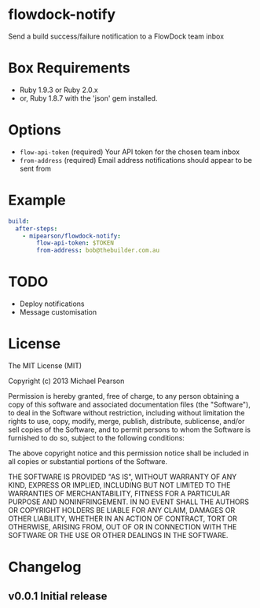 # flowdock-notify

Send a build success/failure notification to a FlowDock team inbox

# Box Requirements

 * Ruby 1.9.3 or Ruby 2.0.x
 * or, Ruby 1.8.7 with the 'json' gem installed.

# Options

* `flow-api-token` (required) Your API token for the chosen team inbox
* `from-address` (required) Email address notifications should appear to be sent from

# Example

```yaml
build:
  after-steps:
    - mipearson/flowdock-notify:
        flow-api-token: $TOKEN
        from-address: bob@thebuilder.com.au
```

# TODO

* Deploy notifications
* Message customisation

# License

The MIT License (MIT)

Copyright (c) 2013 Michael Pearson

Permission is hereby granted, free of charge, to any person obtaining a copy of
this software and associated documentation files (the "Software"), to deal in
the Software without restriction, including without limitation the rights to
use, copy, modify, merge, publish, distribute, sublicense, and/or sell copies of
the Software, and to permit persons to whom the Software is furnished to do so,
subject to the following conditions:

The above copyright notice and this permission notice shall be included in all
copies or substantial portions of the Software.

THE SOFTWARE IS PROVIDED "AS IS", WITHOUT WARRANTY OF ANY KIND, EXPRESS OR
IMPLIED, INCLUDING BUT NOT LIMITED TO THE WARRANTIES OF MERCHANTABILITY, FITNESS
FOR A PARTICULAR PURPOSE AND NONINFRINGEMENT. IN NO EVENT SHALL THE AUTHORS OR
COPYRIGHT HOLDERS BE LIABLE FOR ANY CLAIM, DAMAGES OR OTHER LIABILITY, WHETHER
IN AN ACTION OF CONTRACT, TORT OR OTHERWISE, ARISING FROM, OUT OF OR IN
CONNECTION WITH THE SOFTWARE OR THE USE OR OTHER DEALINGS IN THE SOFTWARE.

# Changelog

## v0.0.1 Initial release
